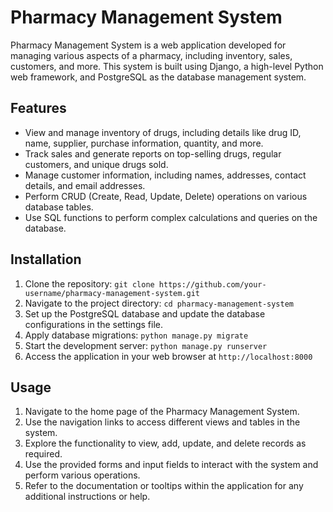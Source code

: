 # Pharmacy Management System

Pharmacy Management System is a web application developed for managing various aspects of a pharmacy, including inventory, sales, customers, and more. This system is built using Django, a high-level Python web framework, and PostgreSQL as the database management system.

## Features

- View and manage inventory of drugs, including details like drug ID, name, supplier, purchase information, quantity, and more.
- Track sales and generate reports on top-selling drugs, regular customers, and unique drugs sold.
- Manage customer information, including names, addresses, contact details, and email addresses.
- Perform CRUD (Create, Read, Update, Delete) operations on various database tables.
- Use SQL functions to perform complex calculations and queries on the database.

## Installation

1. Clone the repository: `git clone https://github.com/your-username/pharmacy-management-system.git`
2. Navigate to the project directory: `cd pharmacy-management-system`
3. Set up the PostgreSQL database and update the database configurations in the settings file.
4. Apply database migrations: `python manage.py migrate`
5. Start the development server: `python manage.py runserver`
6. Access the application in your web browser at `http://localhost:8000`

## Usage

1. Navigate to the home page of the Pharmacy Management System.
2. Use the navigation links to access different views and tables in the system.
3. Explore the functionality to view, add, update, and delete records as required.
4. Use the provided forms and input fields to interact with the system and perform various operations.
5. Refer to the documentation or tooltips within the application for any additional instructions or help.



